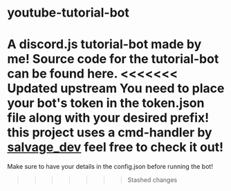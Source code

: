 # youtube-tutorial-bot
A discord.js tutorial-bot made by me!
Source code for the tutorial-bot can be found here.
<<<<<<< Updated upstream
You need to place your bot's token in the token.json file along with your desired prefix!
this project uses a cmd-handler by [salvage_dev](https://github.com/Milo123459/NewTutorialBot) feel free to check it out!
=======
Make sure to have your details in the config.json before running the bot!
>>>>>>> Stashed changes
